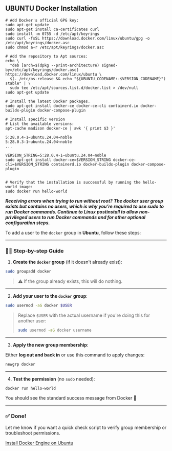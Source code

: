 ## UBUNTU Docker Installation

```
# Add Docker's official GPG key:
sudo apt-get update
sudo apt-get install ca-certificates curl
sudo install -m 0755 -d /etc/apt/keyrings
sudo curl -fsSL https://download.docker.com/linux/ubuntu/gpg -o /etc/apt/keyrings/docker.asc
sudo chmod a+r /etc/apt/keyrings/docker.asc

# Add the repository to Apt sources:
echo \
  "deb [arch=$(dpkg --print-architecture) signed-by=/etc/apt/keyrings/docker.asc] https://download.docker.com/linux/ubuntu \
  $(. /etc/os-release && echo "${UBUNTU_CODENAME:-$VERSION_CODENAME}") stable" | \
  sudo tee /etc/apt/sources.list.d/docker.list > /dev/null
sudo apt-get update

# Install the latest Docker packages.
sudo apt-get install docker-ce docker-ce-cli containerd.io docker-buildx-plugin docker-compose-plugin

# Install specific version
# List the available versions:
apt-cache madison docker-ce | awk '{ print $3 }'

5:28.0.4-1~ubuntu.24.04~noble
5:28.0.3-1~ubuntu.24.04~noble
...

VERSION_STRING=5:28.0.4-1~ubuntu.24.04~noble
sudo apt-get install docker-ce=$VERSION_STRING docker-ce-cli=$VERSION_STRING containerd.io docker-buildx-plugin docker-compose-plugin


# Verify that the installation is successful by running the hello-world image:
sudo docker run hello-world
```

***Receiving errors when trying to run without root?***
***The docker user group exists but contains no users, which is why you’re required to use sudo to run Docker commands. Continue to Linux postinstall to allow non-privileged users to run Docker commands and for other optional configuration steps.***

To add a user to the `docker` group in **Ubuntu**, follow these steps:

---

### 🧑‍💻 Step-by-step Guide

1. **Create the `docker` group** (if it doesn't already exist):

```bash
sudo groupadd docker
```

> ⚠️ If the group already exists, this will do nothing.

---

2. **Add your user to the `docker` group**:

```bash
sudo usermod -aG docker $USER
```

> Replace `$USER` with the actual username if you're doing this for another user:
>  
> ```bash
> sudo usermod -aG docker username
> ```

---

3. **Apply the new group membership**:

Either **log out and back in** or use this command to apply changes:

```bash
newgrp docker
```

---

4. **Test the permission** (no `sudo` needed):

```bash
docker run hello-world
```

You should see the standard success message from Docker 🎉

---

### ✅ Done!

Let me know if you want a quick check script to verify group membership or troubleshoot permissions.


[Install Docker Engine on Ubuntu](https://docs.docker.com/engine/install/ubuntu/#installation-methods)
